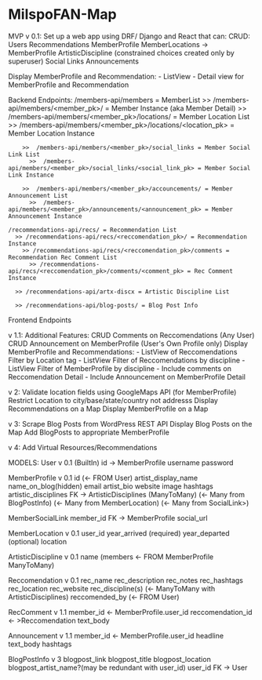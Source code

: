 # MilspoFAN-Map
MVP v 0.1:
Set up a web app using DRF/ Django and React that can:
  CRUD: Users
        Recommendations
        MemberProfile
        MemberLocations -> MemberProfile
        ArtisticDiscipline (constrained choices created only by superuser)
        Social Links
        Announcements
        
  Display MemberProfile and Recommendation: 
    - ListView
    - Detail view for MemberProfile and Recommendation


  Backend Endpoints:
    /members-api/members = MemberList
      >> /members-api/members/<member_pk>/ = Member Instance (aka Member Detail)
        >>  /members-api/members/<member_pk>/locations/ = Member Location List
          >>  /members-api/members/<member_pk>/locations/<location_pk> = Member Location Instance

        >>  /members-api/members/<member_pk>/social_links = Member Social Link List
          >>  /members-api/members/<member_pk>/social_links/<social_link_pk> = Member Social Link Instance

        >>  /members-api/members/<member_pk>/accouncements/ = Member Announcement List
          >>  /members-api/members/<member_pk>/announcements/<announcement_pk> = Member Announcement Instance
    
    /recommendations-api/recs/ = Recommendation List
      >> /recommendations-api/recs/<reccomendation_pk>/ = Recommendation Instance
        >> /recommendations-api/recs/<reccomendation_pk>/comments = Recommendation Rec Comment List
          >> /recommendations-api/recs/<reccomendation_pk>/comments/<comment_pk> = Rec Comment Instance
      
      >> /recommendations-api/artx-discx = Artistic Discipline List

      >> /recommendations-api/blog-posts/ = Blog Post Info

  Frontend Endpoints



v 1.1:
Additional Features:
  CRUD Comments on Reccomendations (Any User)
  CRUD Announcement on MemberProfile (User's Own Profile only)
  Display MemberProfile and Recommendations: 
    - ListView of Reccomendations Filter by Location tag
    - ListView Filter of Reccomendations by discipline
    - ListView Filter of MemberProfile by discipline
    - Include comments on Reccomendation Detail
    - Include Announcement on MemberProfile Detail

v 2:
  Validate location fields using GoogleMaps API (for MemberProfile)
  Restrict Location to city/base/state/country not addresss
  Display Recommendations on a Map
  Display MemberProfile on a Map

v 3:
  Scrape Blog Posts from WordPress REST API
  Display Blog Posts on the Map
  Add BlogPosts to appropriate MemberProfile

v 4:
  Add Virtual Resources/Recommendations


  MODELS:
  User v 0.1 (BuiltIn)
    id -> MemberProfile
    username
    password

  MemberProfile v 0.1
    id (<- FROM User)
    artist_display_name
    name_on_blog(hidden)
    email
    artist_bio
    website
    image
    hashtags
    artistic_disciplines FK -> ArtisticDisciplines (ManyToMany)
    (<- Many from BlogPostInfo) 
    (<- Many from MemberLocation)
    (<- Many from SocialLink>)

  MemberSocialLink
    member_id FK -> MemberProfile
    social_url

  MemberLocation v 0.1
    user_id
    year_arrived (required)
    year_departed (optional)
    location

  ArtisticDiscipline v 0.1
    name
    (members <- FROM MemberProfile ManyToMany)

  Reccomendation v 0.1
    rec_name
    rec_description
    rec_notes
    rec_hashtags
    rec_location
    rec_website
    rec_discipline(s) (<- ManyToMany with ArtisticDisciplines)
    reccomended_by (<- FROM User)

  RecComment v 1.1
    member_id <- MemberProfile.user_id
    reccomendation_id <- >Reccomendation
    text_body

  Announcement v 1.1
    member_id <- MemberProfile.user_id
    headline
    text_body
    hashtags

  BlogPostInfo v 3
    blogpost_link
    blogpost_title
    blogpost_location
    blogpost_artist_name?(may be redundant with user_id)
    user_id FK -> User
